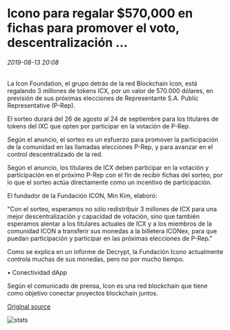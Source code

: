 # Icono para regalar $570,000 en fichas para promover el voto, descentralización ...

###### 2019-08-13 20:08

La Icon Foundation, el grupo detrás de la red Blockchain Icon, está regalando 3 millones de tokens ICX, por un valor de 570.000 dólares, en previsión de sus próximas elecciones de Representante S.A. Public Representative (P-Rep).

El sorteo durará del 26 de agosto al 24 de septiembre para los titulares de tokens del IXC que opten por participar en la votación de P-Rep.

Según el anuncio, el sorteo es un esfuerzo para promover la participación de la comunidad en las llamadas elecciones P-Rep, y para avanzar en el control descentralizado de la red.

Según el anuncio, los titulares de ICX deben participar en la votación y participación en el próximo P-Rep con el fin de recibir fichas del sorteo, por lo que el sorteo actúa directamente como un incentivo de participación.

El fundador de la Fundación ICON, Min Kim, elaboró:

"Con el sorteo, esperamos no sólo redistribuir 3 millones de ICX para una mejor descentralización y capacidad de votación, sino que también esperamos alentar a los titulares actuales de ICX y a los miembros de la comunidad ICON a transferir sus monedas a la billetera ICONex, para que puedan participación y participar en las próximas elecciones de P-Rep."

Como se explica en un informe de Decrypt, la Fundación Icono actualmente controla muchas de sus monedas, pero no por mucho tiempo.

• Conectividad dApp

Según el comunicado de prensa, Icon es una red blockchain que tiene como objetivo conectar proyectos blockchain juntos.

[Original source](https://cointelegraph.com/news/icon-to-giveaway-570-000-in-tokens-to-promote-voting-decentralization)

![stats](https://c.statcounter.com/11760860/0/a89fa40b/1/ "stats")
